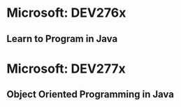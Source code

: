 # Microsoft: DEV276x
## Learn to Program in Java
#
# Microsoft: DEV277x
## Object Oriented Programming in Java
